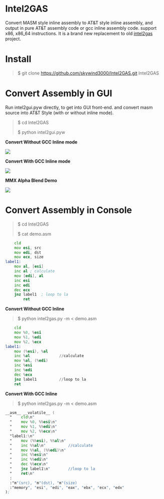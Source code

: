 # Intel2GAS
Convert MASM style inline assembly to AT&T style inline assembly, and output in pure AT&T assembly code or gcc inline assembly code. support x86, x86_64 instructions. It is a brand new replacement to old [intel2gas](http://freecode.com/projects/intel2gas "Old Intel2GAS") project.

Install
=======

> $ git clone https://github.com/skywind3000/Intel2GAS.git Intel2GAS

Convert Assembly in GUI
=======================

Run intel2gui.pyw directly, to get into GUI front-end. and convert masm source into AT&T Style (with or without inline mode).

> $ cd Intel2GAS
> 
> $ python intel2gui.pyw

**Convert Without GCC Inline mode** 

![](https://raw.githubusercontent.com/skywind3000/Intel2GAS/master/images/intel2gas_0.png)

**Convert With GCC Inline mode**

![](https://raw.githubusercontent.com/skywind3000/Intel2GAS/master/images/intel2gas_1.png)

**MMX Alpha Blend Demo**

![](https://raw.githubusercontent.com/skywind3000/Intel2GAS/master/images/intel2gas_2.png)


Convert Assembly in Console
===========================

> $ cd Intel2GAS
> 
> $ cat demo.asm

```asm
	cld
	mov esi, src
	mov edi, dst
	mov ecx, size
label1:
	mov al, [esi]
	inc al ; calculate
	mov [edi], al
	inc esi
	inc edi
	dec ecx
	jnz label1  ; loop to la
        ret
```

**Convert Without GCC Inline**

> $ python intel2gas.py -m < demo.asm  

```asm
    cld
    mov %0, %esi
    mov %1, %edi
    mov %2, %ecx
label1:
    mov (%esi), %al
    inc %al             //calculate
    mov %al, (%edi)
    inc %esi
    inc %edi
    dec %ecx
    jnz label1          //loop to la
    ret
```

**Convert With GCC Inline** 

> $ python intel2gas.py -m < demo.asm  

```asm
__asm__ __volatile__ (
  "    cld\n"
  "    mov %0, %%esi\n"
  "    mov %1, %%edi\n"
  "    mov %2, %%ecx\n"
  "label1:\n"
  "    mov (%%esi), %%al\n"
  "    inc %%al\n"          //calculate
  "    mov %%al, (%%edi)\n"
  "    inc %%esi\n"
  "    inc %%edi\n"
  "    dec %%ecx\n"
  "    jnz label1\n"        //loop to la
  "    ret\n"
  :
  :"m"(src), "m"(dst), "m"(size)
  :"memory", "esi", "edi", "eax", "ebx", "ecx", "edx"
);
```

